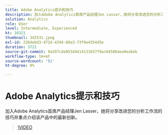 ```yaml
---
title: Adobe Analytics提示和技巧
description: 加入Adobe Analytics首席产品经理Jen Lasser，她将分享改进您的分析工作流程并重点介绍最新创新的技巧
solution: Analytics
role: User
level: Intermediate, Experienced
kt: 10321
thumbnail: 342531.jpeg
exl-id: 226de6d3-471d-4294-80a3-73f9e4354d5e
duration: 3721
source-git-commit: 9a297cda953d4414131657f9ac84580aea0eabeb
workflow-type: tm+mt
source-wordcount: '51'
ht-degree: 0%

---
```


# Adobe Analytics提示和技巧

加入Adobe Analytics首席产品经理Jen Lasser，她将分享改进您的分析工作流的技巧并重点介绍该产品中的最新创新。

>[!VIDEO](https://video.tv.adobe.com/v/342531/?quality=12&learn=on)
